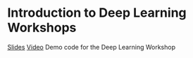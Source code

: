 # Introduction to Deep Learning Workshops
[Slides](https://docs.google.com/presentation/d/1SV2xRT0e8PouUb9A4LbNsX8dGnHyvGy2hk2YnTogHRM)
[Video](https://www.youtube.com/watch?v=X8HR4FLS5Pc&t=2313s)
Demo code for the Deep Learning Workshop
